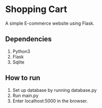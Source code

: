 # Shopping Cart  
A simple E-commerce website using Flask.
  
## Dependencies ##
1. Python3
2. Flask
3. Sqlite

## How to run ##
1. Set up database by running database.py
2. Run main.py
3. Enter localhost:5000 in the browser.
